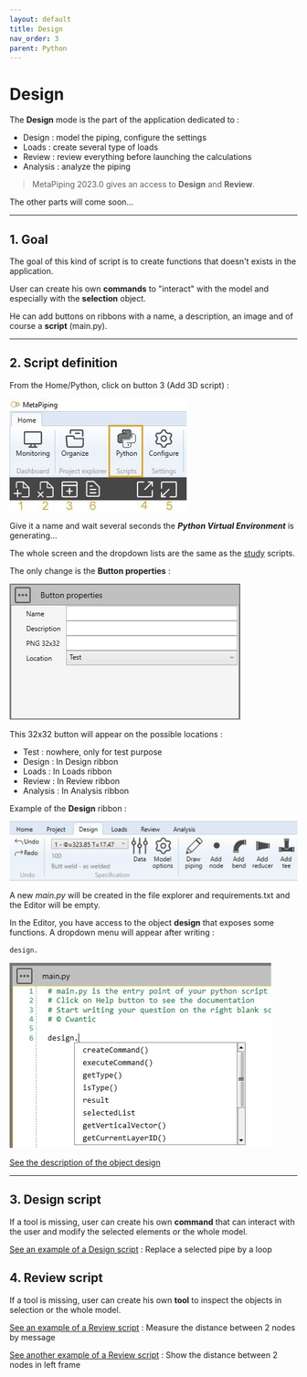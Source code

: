```yaml
---
layout: default
title: Design
nav_order: 3
parent: Python
---
```


# Design

The **Design** mode is the part of the application dedicated to :

- Design : model the piping, configure the settings
- Loads : create several type of loads
- Review : review everything before launching the calculations
- Analysis : analyze the piping

>MetaPiping 2023.0 gives an access to **Design** and **Review**.

The other parts will come soon...

---

## 1. Goal

The goal of this kind of script is to create functions that doesn't exists in the application.


User can create his own **commands** to "interact" with the model and especially with the **selection** object.

He can add buttons on ribbons with a name, a description, an image and of course a **script** (main.py).

---

## 2. Script definition

From the Home/Python, click on button 3 (Add 3D script) :

![Image](../Images/PythonMenu.jpg)

Give it a name and wait several seconds the ***Python Virtual Environment*** is generating...

The whole screen and the dropdown lists are the same as the
[study](https://documentation.metapiping.com/Python/Study.html) scripts.

The only change is the **Button properties** :

![Image](../Images/PythonDesign1.jpg)

This 32x32 button will appear on the possible locations :

- Test      : nowhere, only for test purpose
- Design    : In Design ribbon
- Loads     : In Loads ribbon
- Review    : In Review ribbon
- Analysis  : In Analysis ribbon

Example of the **Design** ribbon :

![Image](../Images/PythonDesign2.jpg)

A new *main.py* will be created in the file explorer and requirements.txt and the Editor will be empty.

In the Editor, you have access to the object **design** that exposes some functions. A dropdown menu will appear after writing :

```python
design.
```

![Image](../Images/PythonDesign3.jpg)

[See the description of the object design](https://documentation.metapiping.com/Python/Classes/design.html)

---

## 3. Design script

If a tool is missing, user can create his own **command** that can interact with the user and modify the selected elements or the whole model.

[See an example of a Design script](https://documentation.metapiping.com/Python/Samples/lyre.html) : Replace a selected pipe by a loop

## 4. Review script

If a tool is missing, user can create his own **tool** to inspect the objects in selection or the whole model.

[See an example of a Review script](https://documentation.metapiping.com/Python/Samples/distance.html) : Measure the distance between 2 nodes by message


[See another example of a Review script](https://documentation.metapiping.com/Python/Samples/distance2.html) : Show the distance between 2 nodes in left frame
